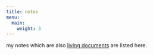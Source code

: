 ```yaml
---
title: notes
menu:
  main:
    weight: 3
---
```

my notes which are also
[living documents](https://en.wikipedia.org/wiki/Living_document)
are listed here.
